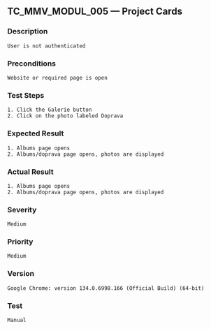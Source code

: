 ## TC_MMV_MODUL_005 — Project Cards

### Description
    User is not authenticated

### Preconditions
    Website or required page is open

### Test Steps
    1. Click the Galerie button
    2. Click on the photo labeled Doprava

### Expected Result
    1. Albums page opens
    2. Albums/doprava page opens, photos are displayed

### Actual Result
    1. Albums page opens
    2. Albums/doprava page opens, photos are displayed

### Severity
    Medium

### Priority
    Medium

### Version
    Google Chrome: version 134.0.6998.166 (Official Build) (64-bit)

### Test
    Manual
